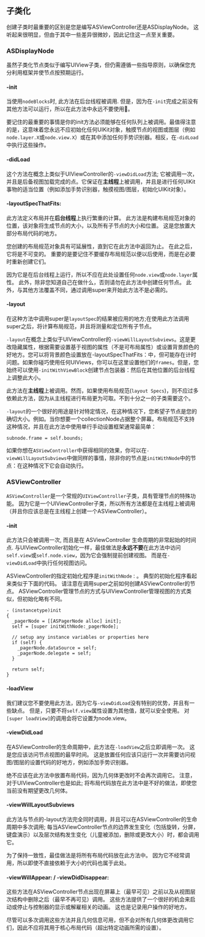 ## 子类化

创建子类时最重要的区别是您是编写ASViewController还是ASDisplayNode。 这听起来很明显，但由于其中一些差异很微妙，因此记住这一点至关重要。

### ASDisplayNode

虽然子类化节点类似于编写UIView子类，但仍需遵循一些指导原则，以确保您充分利用框架并使节点按预期运行。

#### -init

当使用`nodeBlocks`时, 此方法在后台线程被调用. 但是，因为在`-init`完成之前没有其他方法可以运行，所以在此方法中永远不要使用🔐。

要记住的最重要的事情是你的init方法必须能够在任何队列上被调用。最值得注意的是，这意味着您永远不应初始化任何UIKit对象，触摸节点的视图或图层（例如`node.layer.X`或`node.view.X`）或在其中添加任何手势识别器。相反，在`-didLoad`中执行这些操作。

#### -didLoad

这个方法在概念上类似于UIViewController的`-viewDidLoad`方法; 它被调用一次，并且是后备视图加载完成的点。它保证在**主线程**上被调用，并且是进行任何UIKit事物的适当位置（例如添加手势识别器，触摸视图/图层，初始化UIKit对象）。

#### -layoutSpecThatFits:

此方法定义布局并在**后台线程**上执行繁重的计算。 此方法是构建布局规范对象的位置，该对象将生成节点的大小，以及所有子节点的大小和位置。 这是您放置大部分布局代码的地方。

您创建的布局规范对象具有可延展性，直到它在此方法中返回为止。 在此之后，它将是不可变的。 重要的是要记住不要缓存布局规范以便以后使用，而是在必要时重新创建它们。

因为它是在后台线程上运行，所以不应在此处设置任何`node.view`或`node.layer`属性。 此外，除非您知道自己在做什么，否则请勿在此方法中创建任何节点。 此外，与其他方法覆盖不同，通过调用super来开始此方法不是必需的。

#### -layout

在这种方法中调用super是`layoutSpec`的结果被应用的地方;在使用此方法调用super之后，将计算布局规范，并且将测量和定位所有子节点。

`-layout`在概念上类似于UIViewController的`-viewWillLayoutSubviews`。这是更改隐藏属性，根据需要设置基于视图的属性（不是可布局属性）或设置背景颜色的好地方。您可以将背景颜色设置放在-layoutSpecThatFits：中，但可能存在计时问题。如果你碰巧使用任何UIViews，你可以在这里设置他们的`frames`。但是，您始终可以使用`-initWithViewBlock`创建节点包装器：然后在其他位置的后台线程上调整此大小。

此方法在**主线程**上被调用。然而，如果使用布局规范(`layout Specs`)，则不应过多依赖此方法，因为从主线程进行布局更为可取。不到十分之一的子类需要这个。

`-layout`的一个很好的用途是针对特定情况，在这种情况下，您希望子节点是您的确切大小。例如。当你想要一个collectionNode占据整个屏幕。布局规范不支持这种情况，并且在此方法中使用单行手动设置框架通常最简单：

```
subnode.frame = self.bounds;
```

如果你想在`ASViewController`中获得相同的效果，你可以在`-viewWillLayoutSubviews`中做同样的事情，除非你的节点是`initWithNode`中的节点：在这种情况下它会自动执行。

### ASViewController

`ASViewController`是一个常规的`UIViewController`子类，具有管理节点的特殊功能。 因为它是一个UIViewController子类，所以所有方法都是在主线程上被调用（并且你应该总是在主线程上创建一个ASViewController）。

#### -init

此方法只会被调用一次, 而且是在 ASViewController 生命周期的非常起始的时间点. 与UIViewController初始化一样，最佳做法是**永远不要**在此方法中访问`self.view`或`self.node.view`，因为它会强制提前创建视图。 而是在`-viewDidLoad`中执行任何视图访问。

ASViewController的指定初始化程序是`initWithNode：`。 典型的初始化程序看起来类似于下面的代码。 请注意在调用super之前如何创建ASViewController的节点。 ASViewController管理节点的方式与UIViewController管理视图的方式类似，但初始化略有不同。

```
- (instancetype)init
{
  _pagerNode = [[ASPagerNode alloc] init];
  self = [super initWithNode:_pagerNode];
  
  // setup any instance variables or properties here
  if (self) {
    _pagerNode.dataSource = self;
    _pagerNode.delegate = self;
  }
  
  return self;
}
```

#### -loadView

我们建议您不要使用此方法，因为它与`-viewDidLoad`没有特别的优势，并且有一些缺点。 但是，只要不将`self.view`属性设置为其他值，就可以安全使用。 对`[super loadView]`的调用会将它设置为node.view。

#### -viewDidLoad

在ASViewController的生命周期中，此方法在`-loadView`之后立即调用一次。 这是您应该访问节点视图的最早时间。 这是放置任何应该只运行一次并需要访问视图/图层的设置代码的好地方，例如添加手势识别器。

绝不应该在此方法中放置布局代码，因为几何体更改时不会再次调用它。 注意，对于UIViewController也是如此; 将布局代码放在此方法中是不好的做法，即使您当前没有期望更改几何体。

#### -viewWillLayoutSubviews

此方法与节点的-layout方法完全同时调用，并且可以在ASViewController的生命周期中多次调用; 每当ASViewController节点的边界发生变化（包括旋转，分屏，键盘演示）以及层次结构发生变化（儿童被添加，删除或更改大小）时，都会调用它。

为了保持一致性，最佳做法是将所有布局代码放在此方法中。 因为它不经常调用，所以即使不直接依赖于大小的代码也属于此处。

#### -viewWillAppear: / -viewDidDisappear:

这些方法在ASViewController节点出现在屏幕上（最早可见）之前以及从视图层次结构中删除之后（最早不再可见）调用。 这些方法提供了一个很好的机会来启动或停止与控制器的显示或解雇相关的动画。 这也是记录用户操作的好地方。

尽管可以多次调用这些方法并且几何信息可用，但不会对所有几何体更改调用它们，因此不应将其用于核心布局代码（超出特定动画所需的设置）。